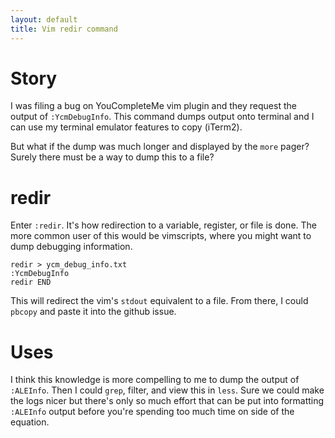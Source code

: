 ```yaml
---
layout: default
title: Vim redir command
---
```


# Story
I was filing a bug on YouCompleteMe vim plugin and they request the output of `:YcmDebugInfo`.
This command dumps output onto terminal and I can use my terminal emulator features to copy (iTerm2).

But what if the dump was much longer and displayed by the `more` pager?
Surely there must be a way to dump this to a file?

# redir
Enter `:redir`.
It's how redirection to a variable, register, or file is done.
The more common user of this would be vimscripts, where you might want to dump debugging information.

```vim
redir > ycm_debug_info.txt
:YcmDebugInfo
redir END
```
This will redirect the vim's `stdout` equivalent to a file.
From there, I could `pbcopy` and paste it into the github issue.

# Uses
I think this knowledge is more compelling to me to dump the output of `:ALEInfo`.
Then I could `grep`, filter, and view this in `less`.
Sure we could make the logs nicer but there's only so much effort that can be put into formatting `:ALEInfo` output
before you're spending too much time on side of the equation.
